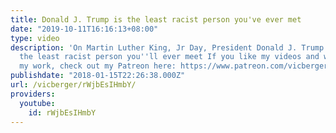 ```yaml
---
title: Donald J. Trump is the least racist person you've ever met
date: "2019-10-11T16:16:13+08:00"
type: video
description: 'On Martin Luther King, Jr Day, President Donald J. Trump proves he is
  the least racist person you''ll ever meet If you like my videos and want to support
  my work, check out my Patreon here: https://www.patreon.com/vicberger'
publishdate: "2018-01-15T22:26:38.000Z"
url: /vicberger/rWjbEsIHmbY/
providers:
  youtube:
    id: rWjbEsIHmbY
---
```

